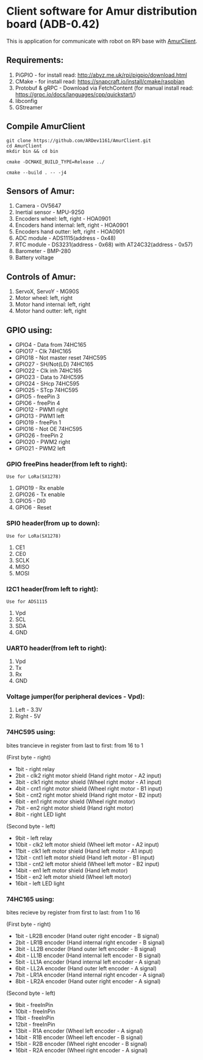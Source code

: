 # Client software for Amur distribution board (ADB-0.42)
This is application for communicate with robot on RPi base with [AmurClient].

## Requirements:
  1) PiGPIO - for install read: http://abyz.me.uk/rpi/pigpio/download.html
  2) CMake - for install read: https://snapcraft.io/install/cmake/raspbian
  3) Protobuf & gRPC - Download via FetchContent (for manual install read: https://grpc.io/docs/languages/cpp/quickstart/)
  4) libconfig
  5) GStreamer

## Compile AmurClient
  	git clone https://github.com/ARDev1161/AmurClient.git
	cd AmurClient
	mkdir bin && cd bin
	
	cmake -DCMAKE_BUILD_TYPE=Release ../
	
	cmake --build . -- -j4

## Sensors of Amur:
  1) Camera - OV5647
  2) Inertial sensor - MPU-9250
  3) Encoders wheel: left, right - HOA0901
  4) Encoders hand internal: left, right - HOA0901
  5) Encoders hand outter: left, right - HOA0901
  6) ADC module - ADS1115(address - 0x48)
  7) RTC module - DS3231(address - 0x68) with AT24C32(address - 0x57)
  8) Barometer - BMP-280
  9) Battery voltage

## Controls of Amur:
  1) ServoX, ServoY - MG90S
  2) Motor wheel: left, right
  3) Motor hand internal: left, right
  4) Motor hand outter: left, right

## GPIO using:
  * GPIO4   -   Data from 74HC165
  * GPIO17  -   Clk 74HC165
  * GPIO18  -   Not master reset 74HC595
  * GPIO27  -   SH/Not(LD) 74HC165
  * GPIO22  -   Clk inh 74HC165
  * GPIO23  -   Data to 74HC595
  * GPIO24  -   SHcp 74HC595
  * GPIO25  -   STcp 74HC595
  * GPIO5   -   freePin 3
  * GPIO6   -   freePin 4
  * GPIO12  -   PWM1 right
  * GPIO13  -   PWM1 left
  * GPIO19  -   freePin 1
  * GPIO16  -   Not OE 74HC595
  * GPIO26  -   freePin 2
  * GPIO20  -   PWM2 right
  * GPIO21  -   PWM2 left

### GPIO freePins header(from left to right):
    Use for LoRa(SX1278)
  1) GPIO19 - Rx enable
  2) GPIO26 - Tx enable
  3) GPIO5 - DI0
  4) GPIO6 - Reset

### SPI0 header(from up to down):
    Use for LoRa(SX1278)
  1) CE1
  2) CE0
  3) SCLK
  4) MISO
  5) MOSI

### I2C1 header(from left to right):
    Use for ADS1115
  1) Vpd
  2) SCL
  3) SDA
  4) GND

### UART0 header(from left to right):
  1) Vpd
  2) Tx
  3) Rx
  4) GND

### Voltage jumper(for peripheral devices - Vpd):
  1) Left - 3.3V
  2) Right - 5V

### 74HC595 using:
  bites trancieve in register from last to first: from 16 to 1

  (First byte - right)
  * 1bit    -   right relay
  * 2bit    -   clk2 right motor shield (Hand right motor - A2 input)
  * 3bit    -   clk1 right motor shield (Wheel right motor - A1 input)
  * 4bit    -   cnt1 right motor shield (Wheel right motor - B1 input)
  * 5bit    -   cnt2 right motor shield (Hand right motor - B2 input)
  * 6bit    -   en1 right motor shield (Wheel right motor)
  * 7bit    -   en2 right motor shield (Hand right motor)
  * 8bit    -   right LED light

  (Second byte - left)
  * 9bit    -   left relay
  * 10bit   -   clk2 left motor shield (Wheel left motor - A2 input)
  * 11bit   -   clk1 left motor shield (Hand left motor - A1 input)
  * 12bit   -   cnt1 left motor shield (Hand left motor - B1 input)
  * 13bit   -   cnt2 left motor shield (Wheel left motor - B2 input)
  * 14bit   -   en1 left motor shield (Hand left motor)
  * 15bit   -   en2 left motor shield (Wheel left motor)
  * 16bit   -   left LED light
  
### 74HC165 using:
  bites recieve by register from first to last: from 1 to 16

  (First byte - right)
  * 1bit    -   LR2B encoder (Hand outer right encoder - B signal)
  * 2bit    -   LR1B encoder (Hand internal right encoder - B signal)
  * 3bit    -   LL2B encoder (Hand outer left encoder - B signal)
  * 4bit    -   LL1B encoder (Hand internal left encoder - B signal)
  * 5bit    -   LL1A encoder (Hand internal left encoder - A signal)
  * 6bit    -   LL2A encoder (Hand outer left encoder - A signal)
  * 7bit    -   LR1A encoder (Hand internal right encoder - A signal)
  * 8bit    -   LR2A encoder (Hand outer right encoder - A signal)

  (Second byte - left)
  * 9bit    -   freeInPin
  * 10bit   -   freeInPin
  * 11bit   -   freeInPin
  * 12bit   -   freeInPin
  * 13bit   -   R1A encoder (Wheel left encoder - A signal)
  * 14bit   -   R1B encoder (Wheel left encoder - B signal)
  * 15bit   -   R2B encoder (Wheel right encoder - B signal)
  * 16bit   -   R2A encoder (Wheel right encoder - A signal)

[AmurClient]:https://github.com/ARDev1161/AmurClient

